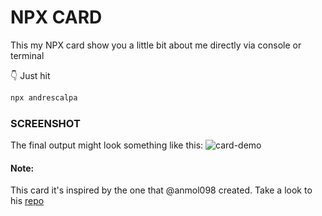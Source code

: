 # NPX CARD

This my NPX card show you a little bit about me directly via console or terminal

👇 Just hit

```bash
npx andrescalpa
```

### SCREENSHOT

The final output might look something like this:
![card-demo]()

#### Note:

This card it's inspired by the one that @anmol098 created. Take a look to his [repo](https://github.com/anmol098/npx_card)
